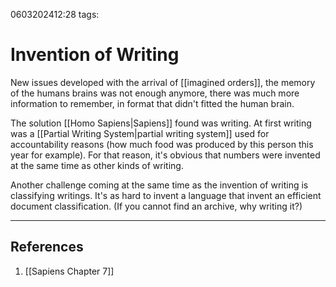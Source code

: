 0603202412:28
tags: 
# Invention of Writing

New issues developed with the arrival of [[imagined orders]], the memory of the humans brains was not enough anymore, there was much more information to remember, in format that didn't fitted the human brain.

The solution [[Homo Sapiens|Sapiens]] found was writing. 
At first writing was a [[Partial Writing System|partial writing system]] used for accountability reasons (how much food was produced by this person this year for example).
For that reason, it's obvious that numbers were invented at the same time as other kinds of writing.

Another challenge coming at the same time as the invention of writing is classifying writings.
It's as hard to invent a language that invent an efficient document classification. (If you cannot find an archive, why writing it?)

---
## References
1. [[Sapiens Chapter 7]]